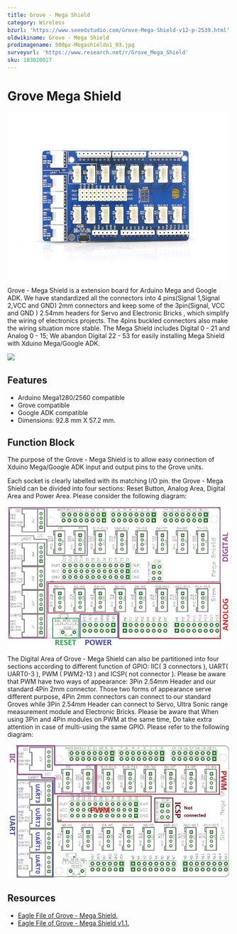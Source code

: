 ```yaml
---
title: Grove - Mega Shield
category: Wireless
bzurl: 'https://www.seeedstudio.com/Grove-Mega-Shield-v12-p-2539.html'
oldwikiname: Grove - Mega Shield
prodimagename: 500px-Megashieldn1_03.jpg
surveyurl: 'https://www.research.net/r/Grove_Mega_Shield'
sku: 103020027
---
```


# Grove Mega Shield

![](https://github.com/SeeedDocument/Grove-Mega_Shield/raw/master/img/500px-Megashieldn1_03.jpg)

Grove - Mega Shield is a extension board for Arduino Mega and Google ADK. We have standardized all the connectors into 4 pins\(Signal 1,Signal 2,VCC and GND\) 2mm connectors and keep some of the 3pin\(Signal, VCC and GND \) 2.54mm headers for Servo and Electronic Bricks , which simplify the wiring of electronics projects. The 4pins buckled connectors also make the wiring situation more stable. The Mega Shield includes Digital 0 - 21 and Analog 0 - 15; We abandon Digital 22 - 53 for easily installing Mega Shield with Xduino Mega/Google ADK.

[![](https://github.com/SeeedDocument/Seeed-WiKi/raw/master/docs/images/300px-Get_One_Now_Banner-ragular.png)](https://www.seeedstudio.com/Grove-Mega-Shield-v12-p-2539.html)

## Features

* Arduino Mega1280/2560 compatible
* Grove compatible
* Google ADK compatible
* Dimensions: 92.8 mm X 57.2 mm.

## Function Block

The purpose of the Grove - Mega Shield is to allow easy connection of Xduino Mega/Google ADK input and output pins to the Grove units.

Each socket is clearly labelled with its matching I/O pin. the Grove - Mega Shield can be divided into four sections: Reset Button, Analog Area, Digital Area and Power Area. Please consider the following diagram:

![](https://github.com/SeeedDocument/Grove-Mega_Shield/raw/master/img/Megashield001.jpg)

The Digital Area of Grove - Mega Shield can also be partitioned into four sections according to different function of GPIO: IIC\( 3 connectors \), UART\( UART0-3 \), PWM \( PWM2-13 \) and ICSP\( not connector \). Please be aware that PWM have two ways of appearance: 3Pin 2.54mm Header and our standard 4Pin 2mm connector. Those two forms of appearance serve different purpose, 4Pin 2mm connectors can connect to our standard Groves while 3Pin 2.54mm Header can connect to Servo, Ultra Sonic range measurement module and Electronic Bricks. Please be aware that When using 3Pin and 4Pin modules on PWM at the same time, Do take extra attention in case of multi-using the same GPIO. Please refer to the following diagram:

![](https://github.com/SeeedDocument/Grove-Mega_Shield/raw/master/img/Megashield002.jpg)

## Resources

* [Eagle File of Grove - Mega Shield.](https://github.com/SeeedDocument/Grove-Mega_Shield/raw/master/res/Eagle_file_of_Megashield.zip)
* [Eagle File of Grove - Mega Shield v1.1.](https://github.com/SeeedDocument/Grove-Mega_Shield/raw/master/res/Eagle_file_of_Megashield_v1.1.zip)

